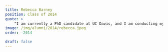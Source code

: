 ```yaml
---
title: Rebecca Barney 
position: Class of 2014
quote: >
    "I am currently a PhD candidate at UC Davis, and I am conducting my research at Lawrence Livermore National Laboratory. I specialize in computational fluid dynamics and heat transfer, currently working on research related to the efficiency of nuclear energy. EWB was a building block in my love of engineering and helping others. Working with EWB allowed me the opportunity to work on a project with a common goal of helping a community through listening, innovating, and communicating. The experience has encouraged me to listen to the true issues at hand and communicate in technical and non-technical manners."
image: /img/alumni/2014/rebecca.jpeg
order: -2014

draft: false
---
```

